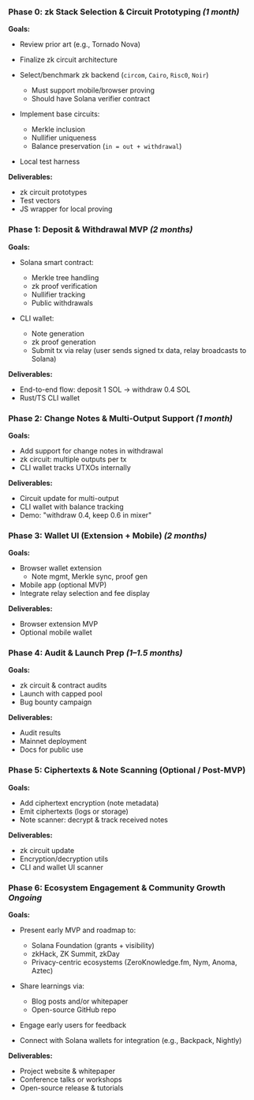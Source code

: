 ### **Phase 0: zk Stack Selection & Circuit Prototyping** *(1 month)*

**Goals:**

* Review prior art (e.g., Tornado Nova)
* Finalize zk circuit architecture
* Select/benchmark zk backend (`circom`, `Cairo`, `Risc0`, `Noir`)

  * Must support mobile/browser proving
  * Should have Solana verifier contract
* Implement base circuits:

  * Merkle inclusion
  * Nullifier uniqueness
  * Balance preservation (`in = out + withdrawal`)
* Local test harness

**Deliverables:**

* zk circuit prototypes
* Test vectors
* JS wrapper for local proving

### **Phase 1: Deposit & Withdrawal MVP** *(2 months)*

**Goals:**

* Solana smart contract:

  * Merkle tree handling
  * zk proof verification
  * Nullifier tracking
  * Public withdrawals
* CLI wallet:

  * Note generation
  * zk proof generation
  * Submit tx via relay (user sends signed tx data, relay broadcasts to Solana)

**Deliverables:**

* End-to-end flow: deposit 1 SOL → withdraw 0.4 SOL
* Rust/TS CLI wallet

### **Phase 2: Change Notes & Multi-Output Support** *(1 month)*

**Goals:**

* Add support for change notes in withdrawal
* zk circuit: multiple outputs per tx
* CLI wallet tracks UTXOs internally

**Deliverables:**

* Circuit update for multi-output
* CLI wallet with balance tracking
* Demo: "withdraw 0.4, keep 0.6 in mixer"


### **Phase 3: Wallet UI (Extension + Mobile)** *(2 months)*
**Goals:**
* Browser wallet extension
  * Note mgmt, Merkle sync, proof gen
* Mobile app (optional MVP)
* Integrate relay selection and fee display

**Deliverables:**

* Browser extension MVP
* Optional mobile wallet

### **Phase 4: Audit & Launch Prep** *(1–1.5 months)*

**Goals:**

* zk circuit & contract audits
* Launch with capped pool
* Bug bounty campaign

**Deliverables:**

* Audit results
* Mainnet deployment
* Docs for public use

### **Phase 5: Ciphertexts & Note Scanning (Optional / Post-MVP)**

**Goals:**

* Add ciphertext encryption (note metadata)
* Emit ciphertexts (logs or storage)
* Note scanner: decrypt & track received notes

**Deliverables:**

* zk circuit update
* Encryption/decryption utils
* CLI and wallet UI scanner

### **Phase 6: Ecosystem Engagement & Community Growth** *Ongoing*

**Goals:**

* Present early MVP and roadmap to:

  * Solana Foundation (grants + visibility)
  * zkHack, ZK Summit, zkDay
  * Privacy-centric ecosystems (ZeroKnowledge.fm, Nym, Anoma, Aztec)
* Share learnings via:

  * Blog posts and/or whitepaper
  * Open-source GitHub repo
* Engage early users for feedback
* Connect with Solana wallets for integration (e.g., Backpack, Nightly)

**Deliverables:**

* Project website & whitepaper
* Conference talks or workshops
* Open-source release & tutorials